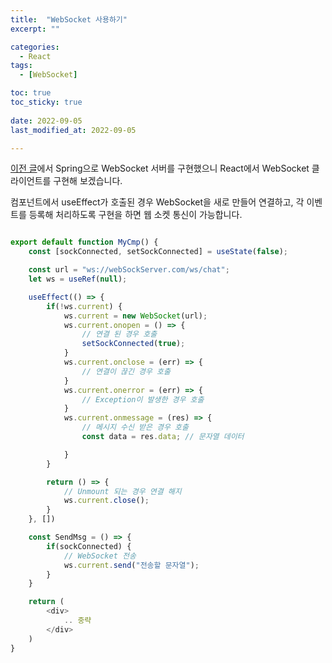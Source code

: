 ```yaml
---
title:  "WebSocket 사용하기" 
excerpt: ""

categories:
  - React
tags:
  - [WebSocket]

toc: true
toc_sticky: true
 
date: 2022-09-05
last_modified_at: 2022-09-05

---
```


[이전 글](https://kanghyeon3315.github.io/spring/01-WebSocket-%EC%84%9C%EB%B2%84-%EA%B5%AC%ED%98%84%ED%95%98%EA%B8%B0/)에서 Spring으로 WebSocket 서버를 구현했으니 React에서 WebSocket 클라이언트를 구현해 보겠습니다.

컴포넌트에서 useEffect가 호출된 경우 WebSocket을 새로 만들어 연결하고, 각 이벤트를 등록해 처리하도록 구현을 하면 웹 소켓 통신이 가능합니다.

```javascript

export default function MyCmp() {
    const [sockConnected, setSockConnected] = useState(false);

    const url = "ws://webSockServer.com/ws/chat";
    let ws = useRef(null);

    useEffect(() => {
        if(!ws.current) {
            ws.current = new WebSocket(url);
            ws.current.onopen = () => {
                // 연결 된 경우 호출
                setSockConnected(true);
            }
            ws.current.onclose = (err) => {
                // 연결이 끊긴 경우 호출
            }
            ws.current.onerror = (err) => {
                // Exception이 발생한 경우 호출
            }
            ws.current.onmessage = (res) => {
                // 메시지 수신 받은 경우 호출
                const data = res.data; // 문자열 데이터

            }
        }

        return () => {
            // Unmount 되는 경우 연결 해지
            ws.current.close();
        }
    }, [])

    const SendMsg = () => {
        if(sockConnected) {
            // WebSocket 전송
            ws.current.send("전송할 문자열");
        }
    }

    return (
        <div>
            .. 중략
        </div>
    )
}

```